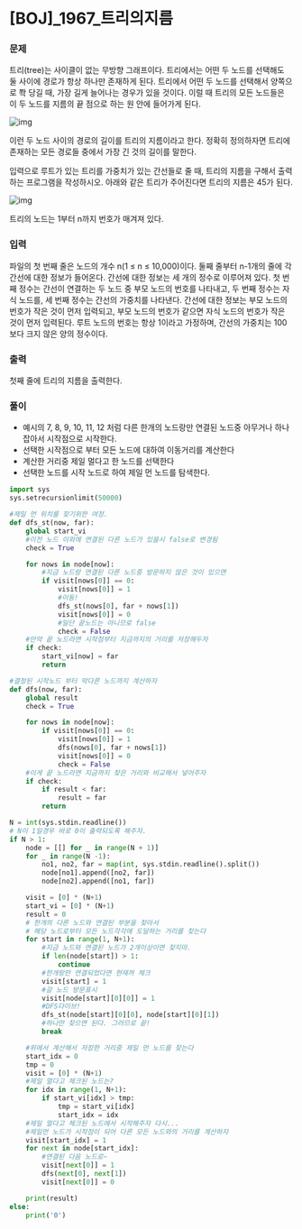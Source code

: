 # [BOJ]_1967_트리의지름

### 문제

트리(tree)는 사이클이 없는 무방향 그래프이다. 트리에서는 어떤 두 노드를 선택해도 둘 사이에 경로가 항상 하나만 존재하게 된다. 트리에서 어떤 두 노드를 선택해서 양쪽으로 쫙 당길 때, 가장 길게 늘어나는 경우가 있을 것이다. 이럴 때 트리의 모든 노드들은 이 두 노드를 지름의 끝 점으로 하는 원 안에 들어가게 된다.

![img](https://www.acmicpc.net/JudgeOnline/upload/201007/ttrrtrtr.png)

이런 두 노드 사이의 경로의 길이를 트리의 지름이라고 한다. 정확히 정의하자면 트리에 존재하는 모든 경로들 중에서 가장 긴 것의 길이를 말한다.

입력으로 루트가 있는 트리를 가중치가 있는 간선들로 줄 때, 트리의 지름을 구해서 출력하는 프로그램을 작성하시오. 아래와 같은 트리가 주어진다면 트리의 지름은 45가 된다.

![img](https://www.acmicpc.net/JudgeOnline/upload/201007/tttttt.png)

트리의 노드는 1부터 n까지 번호가 매겨져 있다.

### 입력

파일의 첫 번째 줄은 노드의 개수 n(1 ≤ n ≤ 10,000)이다. 둘째 줄부터 n-1개의 줄에 각 간선에 대한 정보가 들어온다. 간선에 대한 정보는 세 개의 정수로 이루어져 있다. 첫 번째 정수는 간선이 연결하는 두 노드 중 부모 노드의 번호를 나타내고, 두 번째 정수는 자식 노드를, 세 번째 정수는 간선의 가중치를 나타낸다. 간선에 대한 정보는 부모 노드의 번호가 작은 것이 먼저 입력되고, 부모 노드의 번호가 같으면 자식 노드의 번호가 작은 것이 먼저 입력된다. 루트 노드의 번호는 항상 1이라고 가정하며, 간선의 가중치는 100보다 크지 않은 양의 정수이다.

### 출력

첫째 줄에 트리의 지름을 출력한다.

### 풀이

- 예시의 7, 8, 9, 10, 11, 12 처럼 다른 한개의 노드랑만 연결된 노드중 아무거나 하나 잡아서 시작점으로 시작한다.
- 선택한 시작점으로 부터 모든 노드에 대하여 이동거리를 계산한다
- 계산한 거리중 제일 멀다고 한 노드를 선택한다
- 선택한 노드를 시작 노드로 하여 제일 먼 노드를 탐색한다.

```python
import sys
sys.setrecursionlimit(50000)

#제일 먼 위치를 찾기위한 여정.
def dfs_st(now, far):
    global start_vi
    #이전 노드 이외에 연결된 다른 노드가 있을시 false로 변경됨
    check = True

    for nows in node[now]:
        #지금 노드랑 연결된 다른 노드중 방문하지 않은 것이 있으면
        if visit[nows[0]] == 0:
            visit[nows[0]] = 1
            #이동!
            dfs_st(nows[0], far + nows[1])
            visit[nows[0]] = 0
            #일단 끝노드는 아니므로 false
            check = False
    #만약 끝 노드라면 시작점부터 지금까지의 거리를 저장해두자
    if check:
        start_vi[now] = far
        return

#결정된 시작노드 부터 막다른 노드까지 계산하자
def dfs(now, far):
    global result
    check = True

    for nows in node[now]:
        if visit[nows[0]] == 0:
            visit[nows[0]] = 1
            dfs(nows[0], far + nows[1])
            visit[nows[0]] = 0
            check = False
    #이게 끝 노드라면 지금까지 찾은 거리와 비교해서 넣어주자
    if check:
        if result < far:
            result = far
        return

N = int(sys.stdin.readline())
# N이 1일경우 바로 0이 출력되도록 해주자.
if N > 1:
    node = [[] for _ in range(N + 1)]
    for _ in range(N -1):
        no1, no2, far = map(int, sys.stdin.readline().split())
        node[no1].append([no2, far])
        node[no2].append([no1, far])

    visit = [0] * (N+1)
    start_vi = [0] * (N+1)
    result = 0
    # 한개의 다른 노드와 연결된 부분을 찾아서
    # 해당 노드로부터 모든 노드각각에 도달하는 거리를 찾는다
    for start in range(1, N+1):
        #지금 노드와 연결된 노드가 2개이상이면 찾지마.
        if len(node[start]) > 1:
            continue
        #한개랑만 연결되었다면 현재꺼 체크
        visit[start] = 1
        #갈 노드 방문표시
        visit[node[start][0][0]] = 1
        #DFS다이브!
        dfs_st(node[start][0][0], node[start][0][1])
        #하나만 찾으면 된다. 그러므로 끝!
        break

    #위에서 계산해서 저장한 거리중 제일 먼 노드를 찾는다
    start_idx = 0
    tmp = 0
    visit = [0] * (N+1)
    #제일 멀다고 체크된 노드는?
    for idx in range(1, N+1):
        if start_vi[idx] > tmp:
            tmp = start_vi[idx]
            start_idx = idx
    #제일 멀다고 체크된 노드에서 시작해주자 다시...
    #제일먼 노드가 시작점이 되어 다른 모든 노드와의 거리를 계산하자
    visit[start_idx] = 1
    for next in node[start_idx]:
        #연결된 다음 노드로~
        visit[next[0]] = 1
        dfs(next[0], next[1])
        visit[next[0]] = 0

    print(result)
else:
    print('0')
```





